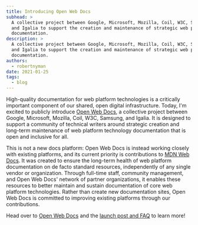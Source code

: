 ```yaml
---
title: Introducing Open Web Docs
subhead: >
  A collective project between Google, Microsoft, Mozilla, Coil, W3C, Samsung,
  and Igalia to support the creation and maintenance of strategic web platform
  documentation.
description: >
  A collective project between Google, Microsoft, Mozilla, Coil, W3C, Samsung,
  and Igalia to support the creation and maintenance of strategic web platform
  documentation.
authors:
  - robertnyman
date: 2021-01-25
tags: 
  - blog
---
```


High-quality documentation for web platform technologies is a critically
important component of our shared, open digital infrastructure. Today, I'm
excited to publicly introduce [Open Web Docs][home], a collective project
between Google, Microsoft, Mozilla, Coil, W3C, Samsung, and Igalia. It is
designed to support a community of technical writers around strategic creation
and long-term maintenance of web platform technology documentation that is open
and inclusive for all. 

This is not a new docs platform: Open Web Docs is instead working closely with
existing platforms, and its current priority is contributions to [MDN Web
Docs][mdn]. It was created to ensure the long-term health of web platform
documentation on de facto standard resources, independently of any single vendor
or organization. Through full-time staff, community management, and Open Web
Docs' network of partner organizations, it enables these resources to better
maintain and sustain documentation of core web platform technologies. Rather
than create new documentation sites, Open Web Docs is committed to improving
existing platforms through our contributions. 

Head over to [Open Web Docs][home] and the [launch post and FAQ][launch]
to learn more!

[home]: https://opencollective.com/open-web-docs
[mdn]: https://developer.mozilla.org/
[launch]: https://opencollective.com/open-web-docs/updates/introducing-open-web-docs